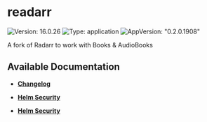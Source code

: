 # readarr

![Version: 16.0.26](https://img.shields.io/badge/Version-16.0.26-informational?style=flat-square) ![Type: application](https://img.shields.io/badge/Type-application-informational?style=flat-square) ![AppVersion: "0.2.0.1908"](https://img.shields.io/badge/AppVersion-"0.2.0.1908"-informational?style=flat-square)

A fork of Radarr to work with Books & AudioBooks

## Available Documentation

- [**Changelog**](CHANGELOG)

- [**Helm Security**](container-security)

- [**Helm Security**](helm-security)

